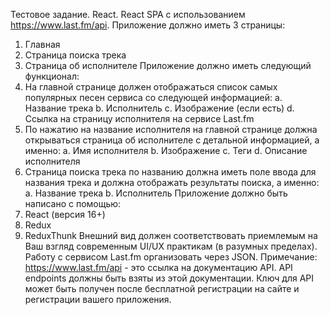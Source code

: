 Тестовое задание. React.
React SPA с использованием https://www.last.fm/api.
Приложение должно иметь 3 страницы:
1. Главная
2. Страница поиска трека
3. Страница об исполнителе
Приложение должно иметь следующий функционал:
1. На главной странице должен отображаться список самых популярных песен
сервиса со следующей информацией:
a. Название трека
b. Исполнитель
c. Изображение (если есть)
d. Ссылка на страницу исполнителя на сервисе Last.fm
2. По нажатию на название исполнителя на главной странице должна открываться
страница об исполнителе с детальной информацией, а именно:
a. Имя исполнителя
b. Изображение
c. Теги
d. Описание исполнителя
3. Страница поиска трека по названию должна иметь поле ввода для названия трека и
должна отображать результаты поиска, а именно:
a. Название трека
b. Исполнитель
Приложение должно быть написано с помощью:
4. React (версия 16+)
5. Redux
6. ReduxThunk
Внешний вид должен соответствовать приемлемым на Ваш взгляд современным UI/UX
практикам (в разумных пределах). Работу с сервисом Last.fm организовать через JSON.
Примечание: https://www.last.fm/api - это ссылка на документацию API. API endpoints
должны быть взяты из этой документации. Ключ для API может быть получен после
бесплатной регистрации на сайте и регистрации вашего приложения.
